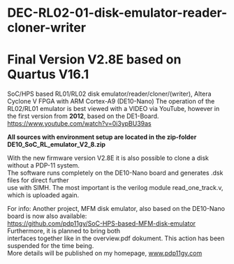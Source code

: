 # DEC-RL02-01-disk-emulator-reader-cloner-writer

# Final Version V2.8E based on Quartus V16.1                                                                                                                                                                                                                            
SoC/HPS based RL01/RL02 disk emulator/reader/cloner/(writer), Altera Cyclone V FPGA with ARM Cortex-A9 (DE10-Nano) 
The operation of the RL02/RL01 emulator is best viewed with a VIDEO via YouTube, however in the first version from **2012**, based on the DE1-Board. https://www.youtube.com/watch?v=0i3ypBU39as
                                                                                                                                              
**All sources with environment setup  are located in the zip-folder DE10_SoC_RL_emulator_V2_8.zip**                                                                                                                                               

With the new firmware version V2.8E it is also possible to clone a disk without a PDP-11 system.                                                        
The software runs completely on the DE10-Nano board and generates .dsk files for direct further                                                       
use with SIMH. The most important is the verilog module read_one_track.v, which is uploaded again.                                                                                       

                                                                                                                    
                                                                                                                    

For info: Another project, MFM disk emulator, also based on the DE10-Nano board is now also available:                   
https://github.com/pdp11gy/SoC-HPS-based-MFM-disk-emulator  Furthermore, it is planned to bring both           
interfaces together like in the overview.pdf dokument. This action has been suspended for the time being.                                
More details will be published on my homepage, www.pdp11gy.com
